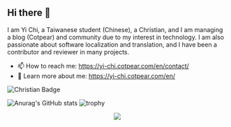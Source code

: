 ## Hi there 👋
I am Yi Chi, a Taiwanese student (Chinese), a Christian, and I am managing a blog (Cotpear) and community due to my interest in technology. I am also passionate about software localization and translation, and I have been a contributor and reviewer in many projects.

- 📫 How to reach me: https://yi-chi.cotpear.com/en/contact/
- 🌠 Learn more about me: https://yi-chi.cotpear.com/en/

![Christian Badge](https://user-images.githubusercontent.com/30853081/192114517-47c67541-d162-4808-aa01-6bb6336bbf55.jpg)

![Anurag's GitHub stats](https://github-readme-stats.vercel.app/api?username=chiyi4488&count_private=true&show_icons=true&theme=flag-india&line_height=29)
![trophy](https://github-profile-trophy.vercel.app/?username=chiyi4488&row=2&column=3&margin-w=5)

<p align="center"><img align="center" src="https://github-readme-streak-stats.herokuapp.com?user=chiyi4488&theme=flag-india" /></p>

<!-- [![Top Langs](https://github-readme-stats.vercel.app/api/top-langs/?username=chiyi4488&count_private=true&theme=flag-india)](https://github.com/chiyi4488/github-readme-stats) -->
<!--
**chiyi4488/chiyi4488** is a ✨ _special_ ✨ repository because its `README.md` (this file) appears on your GitHub profile.

Here are some ideas to get you started:

- 🔭 I’m currently working on ...
- 🌱 I’m currently learning ...
- 👯 I’m looking to collaborate on ...
- 🤔 I’m looking for help with ...
- 💬 Ask me about ...
- 📫 How to reach me: ...
- 😄 Pronouns: ...
- ⚡ Fun fact: ...
-->
